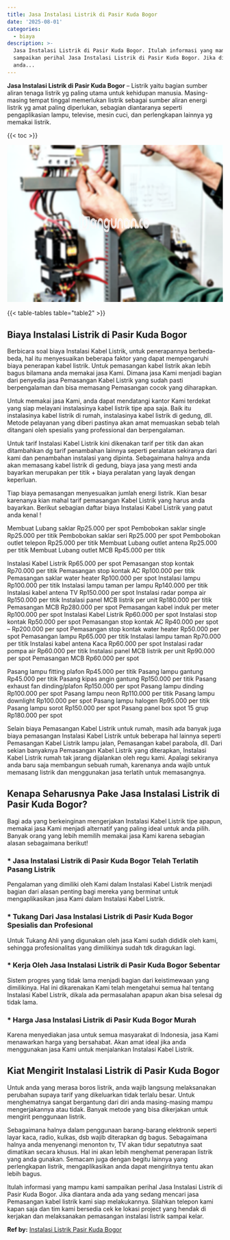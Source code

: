 ```yaml
---
title: Jasa Instalasi Listrik di Pasir Kuda Bogor
date: '2025-08-01'
categories:
  - biaya
description: >-
  Jasa Instalasi Listrik di Pasir Kuda Bogor. Itulah informasi yang mampu kami
  sampaikan perihal Jasa Instalasi Listrik di Pasir Kuda Bogor. Jika diantara
  anda...
---
```


**Jasa Instalasi Listrik di Pasir Kuda Bogor** – Listrik yaitu bagian sumber aliran tenaga listrik yg paling utama untuk kehidupan manusia. Masing-masing tempat tinggal memerlukan listrik sebagai sumber aliran energi listrik yg amat paling diperlukan, sebagian diantaranya seperti pengaplikasian lampu, televise, mesin cuci, dan perlengkapan lainnya yg memakai listrik.

{{< toc >}}

![Jasa Instalasi Listrik di Pasir Kuda Bogor](/images/instalasi-listrik-murah02.png)

{{< table-tables table="table2" >}}

## Biaya Instalasi Listrik di Pasir Kuda Bogor

Berbicara soal biaya Instalasi Kabel Listrik, untuk penerapannya berbeda-beda, hal itu menyesuaikan beberapa faktor yang dapat mempengaruhi biaya penerapan kabel listrik. Untuk pemasangan kabel listrik akan lebih bagus bilamana anda memakai jasa Kami. Dimana jasa Kami menjadi bagian dari penyedia jasa Pemasangan Kabel Listrik yang sudah pasti berpengalaman dan bisa memasang Pemasangan cocok yang diharapkan.

Untuk memakai jasa Kami, anda dapat mendatangi kantor Kami terdekat yang siap melayani instalasinya kabel listrik tipe apa saja. Baik itu instalasinya kabel listrik di rumah, instalasinya kabel listrik di gedung, dll. Metode pelayanan yang diberi pastinya akan amat memuaskan sebab telah ditangani oleh spesialis yang professional dan berpengalaman.

Untuk tarif Instalasi Kabel Listrik kini dikenakan tarif per titik dan akan ditambahkan dg tarif penambahan lainnya seperti peralatan sekiranya dari kami dan penambahan instalasi yang dipinta. Sebagaimana halnya anda akan memasang kabel listrik di gedung, biaya jasa yang mesti anda bayarkan merupakan per titik + biaya peralatan yang layak dengan keperluan.

Tiap biaya pemasangan menyesuaikan jumlah energi listrik. Kian besar karenanya kian mahal tarif pemasangan Kabel Listrik yang harus anda bayarkan. Berikut sebagian daftar biaya Instalasi Kabel Listrik yang patut anda kenal !

Membuat Lubang saklar Rp25.000 per spot Pembobokan saklar single Rp25.000 per titik Pembobokan saklar seri Rp25.000 per spot Pembobokan outlet telepon Rp25.000 per titik Membuat Lubang outlet antena Rp25.000 per titik Membuat Lubang outlet MCB Rp45.000 per titik

Instalasi Kabel Listrik Rp65.000 per spot Pemasangan stop kontak Rp70.000 per titik Pemasangan stop kontak AC Rp100.000 per titik Pemasangan saklar water heater Rp100.000 per spot Instalasi lampu Rp100.000 per titik Instalasi lampu taman per lampu Rp140.000 per titik Instalasi kabel antena TV Rp150.000 per spot Instalasi radar pompa air Rp150.000 per titik Instalasi panel MCB listrik per unit Rp180.000 per titik Pemasangan MCB Rp280.000 per spot Pemasangan kabel induk per meter Rp100.000 per spot Instalasi Kabel Listrik Rp60.000 per spot Instalasi stop kontak Rp50.000 per spot Pemasangan stop kontak AC Rp40.000 per spot – Rp200.000 per spot Pemasangan stop kontak water heater Rp50.000 per spot Pemasangan lampu Rp65.000 per titik Instalasi lampu taman Rp70.000 per titik Instalasi kabel antena Kaca Rp60.000 per spot Instalasi radar pompa air Rp60.000 per titik Instalasi panel MCB listrik per unit Rp90.000 per spot Pemasangan MCB Rp60.000 per spot

Pasang lampu fitting plafon Rp45.000 per titik Pasang lampu gantung Rp45.000 per titik Pasang kipas angin gantung Rp150.000 per titik Pasang exhaust fan dinding/plafon Rp150.000 per spot Pasang lampu dinding Rp100.000 per spot Pasang lampu neon Rp110.000 per titik Pasang lampu downlight Rp100.000 per spot Pasang lampu halogen Rp95.000 per titik Pasang lampu sorot Rp150.000 per spot Pasang panel box spot 15 grup Rp180.000 per spot

Selain biaya Pemasangan Kabel Listrik untuk rumah, masih ada banyak juga biaya pemasangan Instalasi Kabel Listrik untuk beberapa hal lainnya seperti Pemasangan Kabel Listrik lampu jalan, Pemasangan kabel parabola, dll. Dari sekian banyaknya Pemasangan Kabel Listrik yang diterapkan, Instalasi Kabel Listrik rumah tak jarang dijalankan oleh regu kami. Apalagi sekiranya anda baru saja membangun sebuah rumah, karenanya anda wajib untuk memasang listrik dan menggunakan jasa terlatih untuk memasangnya.

## Kenapa Seharusnya Pake Jasa Instalasi Listrik di Pasir Kuda Bogor?

Bagi ada yang berkeinginan mengerjakan Instalasi Kabel Listrik tipe apapun, memakai jasa Kami menjadi alternatif yang paling ideal untuk anda pilih. Banyak orang yang lebih memilih memakai jasa Kami karena sebagian alasan sebagaimana berikut!

### \* Jasa Instalasi Listrik di Pasir Kuda Bogor Telah Terlatih Pasang Listrik

Pengalaman yang dimiliki oleh Kami dalam Instalasi Kabel Listrik menjadi bagian dari alasan penting bagi mereka yang berminat untuk mengaplikasikan jasa Kami dalam Instalasi Kabel Listrik.

### \* Tukang Dari Jasa Instalasi Listrik di Pasir Kuda Bogor Spesialis dan Profesional

Untuk Tukang Ahli yang digunakan oleh jasa Kami sudah dididik oleh kami, sehingga profesionalitas yang dimilikinya sudah tdk diragukan lagi.

### \* Kerja Oleh Jasa Instalasi Listrik di Pasir Kuda Bogor Sebentar

Sistem progres yang tidak lama menjadi bagian dari keistimewaan yang dimilikinya. Hal ini dikarenakan Kami telah mengetahui semua hal tentang Instalasi Kabel Listrik, dikala ada permasalahan apapun akan bisa selesai dg tidak lama.

### \* Harga Jasa Instalasi Listrik di Pasir Kuda Bogor Murah

Karena menyediakan jasa untuk semua masyarakat di Indonesia, jasa Kami menawarkan harga yang bersahabat. Akan amat ideal jika anda menggunakan jasa Kami untuk menjalankan Instalasi Kabel Listrik.

## Kiat Mengirit Instalasi Listrik di Pasir Kuda Bogor


Untuk anda yang merasa boros listrik, anda wajib langsung melaksanakan perubahan supaya tarif yang dikeluarkan tidak terlalu besar. Untuk menghematnya sangat bergantung dari diri anda masing-masing mampu mengerjakannya atau tidak. Banyak metode yang bisa dikerjakan untuk mengirit penggunaan listrik.

Sebagaimana halnya dalam penggunaan barang-barang elektronik seperti layar kaca, radio, kulkas, dsb wajib diterapkan dg bagus. Sebagaimana halnya anda menyenangi menonton tv, TV akan tidur sepatutnya saat dimatikan secara khusus. Hal ini akan lebih menghemat penerapan listrik yang anda gunakan. Semacam juga dengan begitu lainnya yang perlengkapan listrik, mengaplikasikan anda dapat mengiritnya tentu akan lebih bagus.

Itulah informasi yang mampu kami sampaikan perihal Jasa Instalasi Listrik di Pasir Kuda Bogor. Jika diantara anda ada yang sedang mencari jasa Pemasangan kabel listrik kami siap melakukannya. Silahkan telepon kami kapan saja dan tim kami bersedia cek ke lokasi project yang hendak di kerjakan dan melaksanakan pemasangan instalasi listrik sampai kelar.

**Ref by:** [Instalasi Listrik Pasir Kuda Bogor](https://id.wikipedia.org/wiki/Instalasi)
